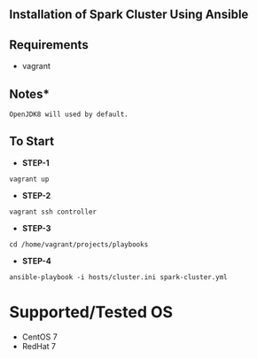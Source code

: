 ## Installation of Spark Cluster Using Ansible

## Requirements
* vagrant

## Notes*
```
OpenJDK8 will used by default.
```
## To Start
* **STEP-1**
```
vagrant up
```

* **STEP-2**
```
vagrant ssh controller
```

* **STEP-3**
```
cd /home/vagrant/projects/playbooks
```

* **STEP-4**
```
ansible-playbook -i hosts/cluster.ini spark-cluster.yml
```

# Supported/Tested OS
* CentOS 7
* RedHat 7